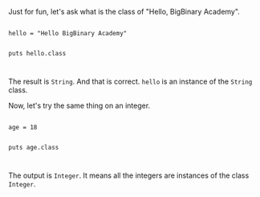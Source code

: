 Just for fun, let's ask
what is the class of
"Hello, BigBinary Academy".

<codeblock language="ruby" type="lesson">
<code>
hello = "Hello BigBinary Academy"

puts hello.class

</code>
</codeblock>

The result is `String`.
And that is correct.
`hello` is an instance
of the `String` class.

Now, let's try the same
thing on an integer.

<codeblock language="ruby" type="lesson">
<code>
age = 18

puts age.class

</code>
</codeblock>

The output is `Integer`.
It means all the integers are
instances of the class `Integer`.
